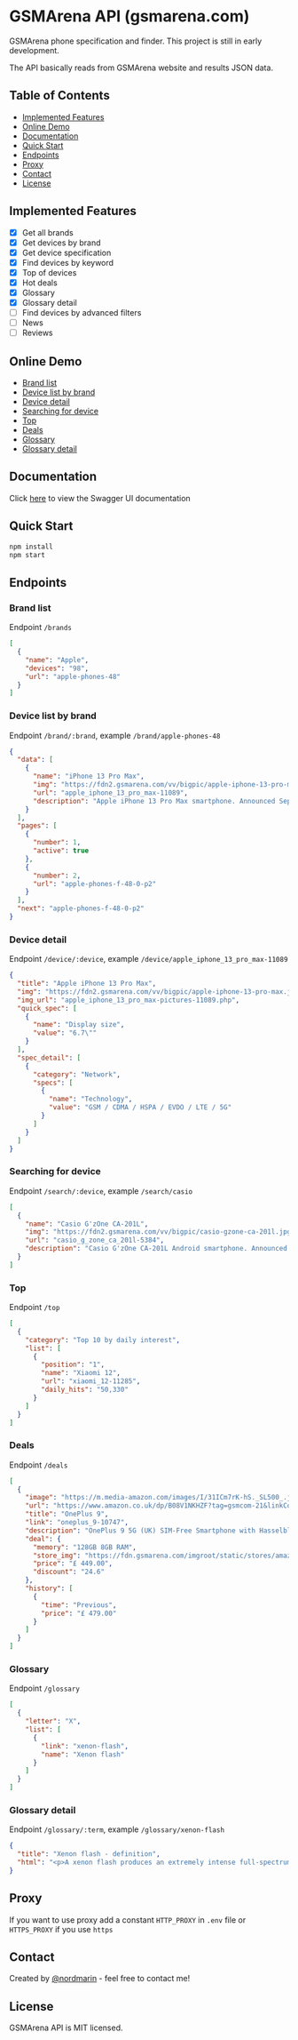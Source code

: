 # GSMArena API (gsmarena.com)

GSMArena phone specification and finder. This project is still in early development.

The API basically reads from GSMArena website and results JSON data.

## Table of Contents

* [Implemented Features](#implemented-features)
* [Online Demo](#online-demo)
* [Documentation](#documentation)
* [Quick Start](#quick-start)
* [Endpoints](#endpoints)
* [Proxy](#proxy)
* [Contact](#contact)
* [License](#license)

## Implemented Features

- [x] Get all brands
- [x] Get devices by brand
- [x] Get device specification
- [x] Find devices by keyword
- [x] Top of devices
- [x] Hot deals
- [x] Glossary
- [x] Glossary detail
- [ ] Find devices by advanced filters
- [ ] News
- [ ] Reviews

## Online Demo

* [Brand list](https://gsmarena-api.herokuapp.com/api/brands)
* [Device list by brand](https://gsmarena-api.herokuapp.com/api/brand/apple-phones-48)
* [Device detail](https://gsmarena-api.herokuapp.com/api/device/apple_iphone_13_pro_max-11089)
* [Searching for device](https://gsmarena-api.herokuapp.com/api/search/casio)
* [Top](https://gsmarena-api.herokuapp.com/api/top)
* [Deals](https://gsmarena-api.herokuapp.com/api/deals)
* [Glossary](https://gsmarena-api.herokuapp.com/api/glossary)
* [Glossary detail](https://gsmarena-api.herokuapp.com/api/glossary/xenon-flash)

## Documentation

Click [here](http://gsmarena-api.herokuapp.com/doc) to view the Swagger UI documentation

## Quick Start

```bash
npm install
npm start
```

## Endpoints

### Brand list

Endpoint `/brands`

```json
[
  {
    "name": "Apple",
    "devices": "98",
    "url": "apple-phones-48"
  }
]
```

### Device list by brand

Endpoint `/brand/:brand`, example `/brand/apple-phones-48`

```json
{
  "data": [
    {
      "name": "iPhone 13 Pro Max",
      "img": "https://fdn2.gsmarena.com/vv/bigpic/apple-iphone-13-pro-max.jpg",
      "url": "apple_iphone_13_pro_max-11089",
      "description": "Apple iPhone 13 Pro Max smartphone. Announced Sep 2021..."
    }
  ],
  "pages": [
    {
      "number": 1,
      "active": true
    },
    {
      "number": 2,
      "url": "apple-phones-f-48-0-p2"
    }
  ],
  "next": "apple-phones-f-48-0-p2"
}
```

### Device detail

Endpoint `/device/:device`, example `/device/apple_iphone_13_pro_max-11089`

```json
{
  "title": "Apple iPhone 13 Pro Max",
  "img": "https://fdn2.gsmarena.com/vv/bigpic/apple-iphone-13-pro-max.jpg",
  "img_url": "apple_iphone_13_pro_max-pictures-11089.php",
  "quick_spec": [
    {
      "name": "Display size",
      "value": "6.7\""
    }
  ],
  "spec_detail": [
    {
      "category": "Network",
      "specs": [
        {
          "name": "Technology",
          "value": "GSM / CDMA / HSPA / EVDO / LTE / 5G"
        }
      ]
    }
  ]
}
```

### Searching for device

Endpoint `/search/:device`, example `/search/casio`

```json
[
  {
    "name": "Casio G'zOne CA-201L",
    "img": "https://fdn2.gsmarena.com/vv/bigpic/casio-gzone-ca-201l.jpg",
    "url": "casio_g_zone_ca_201l-5384",
    "description": "Casio G'zOne CA-201L Android smartphone. Announced Mar 2013..."
  }
]
```

### Top

Endpoint `/top`

```json
[
  {
    "category": "Top 10 by daily interest",
    "list": [
      {
        "position": "1",
        "name": "Xiaomi 12",
        "url": "xiaomi_12-11285",
        "daily_hits": "50,330"
      }
    ]
  }
]
```

### Deals

Endpoint `/deals`

```json
[
  {
    "image": "https://m.media-amazon.com/images/I/31ICm7rK-hS._SL500_.jpg",
    "url": "https://www.amazon.co.uk/dp/B08V1NKHZF?tag=gsmcom-21&linkCode=osi&th=1&psc=1",
    "title": "OnePlus 9",
    "link": "oneplus_9-10747",
    "description": "OnePlus 9 5G (UK) SIM-Free Smartphone with Hasselblad Camera for Mobile - Arctic Sky...",
    "deal": {
      "memory": "128GB 8GB RAM",
      "store_img": "https://fdn.gsmarena.com/imgroot/static/stores/amazon-uk1.png",
      "price": "£ 449.00",
      "discount": "24.6"
    },
    "history": [
      {
        "time": "Previous",
        "price": "£ 479.00"
      }
    ]
  }
]
```

### Glossary

Endpoint `/glossary`

```json
[
  {
    "letter": "X",
    "list": [
      {
        "link": "xenon-flash",
        "name": "Xenon flash"
      }
    ]
  }
]
```

### Glossary detail

Endpoint `/glossary/:term`, example `/glossary/xenon-flash`

```json
{
  "title": "Xenon flash - definition",
  "html": "<p>A xenon flash produces an extremely intense full-spectrum white...</p>"
}
```

## Proxy

If you want to use proxy add a constant `HTTP_PROXY` in `.env` file or `HTTPS_PROXY` if you use `https`

## Contact

Created by [@nordmarin](https://t.me/nordmarin) - feel free to contact me!

## License

GSMArena API is MIT licensed.